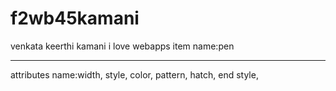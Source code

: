 # f2wb45kamani
venkata keerthi kamani
i love webapps
item name:pen
___
attributes name:width, style, color, pattern, hatch, end style, 
